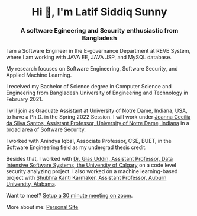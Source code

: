 <h1 align="center">Hi 👋, I'm Latif Siddiq Sunny</h1>
<h3 align="center">A software Egineering and Security enthusiastic from Bangladesh</h3>

 <p>I am a Software Engineer in the E-governance Department at REVE System, where I am
 working with JAVA EE, JAVA JSP, and MySQL database.</p>

 <p>My research focuses on Software Engineering, Software Security, and Applied Machine Learning.</p>

 <p>I received my Bachelor of Science degree in Computer Science and Engineering from Bangladesh University of Engineering and Technology in February 2021.</p>
 <p>I will join as Graduate Assistant at University of Notre Dame, Indiana, USA, to have a Ph.D. in the Spring 2022 Session. I will work under <a href="https://joannacss.github.io/">Joanna Cecilia da Silva Santos, Assistant Professor, University of Notre Dame, Indiana</a> in a broad area of Software Security.</p> 
 

 <p>I worked with Anindya Iqbal, Associate Professor, CSE, BUET, in the Software Engineering field as my undergrad thesis credit.</p>
 
 <p>Besides that, I worked with <a href="https://giasuddin.ca">Dr. Gias Uddin, Assistant Professor, Data Intensive Software Systems, the University of Calgary</a> on a code level security analyzing project. I also worked on a machine learning-based project with <a href="https://karmake2.github.io">Shubhra Kanti Karmaker, Assistant Professor, Auburn University, Alabama</a>.</p>

 <p>Want to meet? <a href="https://calendly.com/lsiddiqsunny/30min">Setup a 30 minute meeting on zoom</a>.</p>

<p>More about me: <a href="https://lsiddiqsunny.github.io/">Personal Site</a></p>

